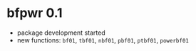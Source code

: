 # bfpwr 0.1

- package development started
- new functions: `bf01`, `tbf01`, `nbf01`, `pbf01`, `ptbf01`, `powerbf01`
